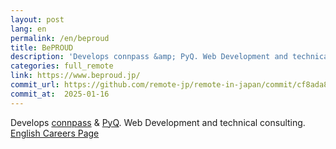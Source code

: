 ```yaml
---
layout: post
lang: en
permalink: /en/beproud
title: BePROUD
description: 'Develops connpass &amp; PyQ. Web Development and technical consulting. English Careers Page'
categories: full_remote
link: https://www.beproud.jp/
commit_url: https://github.com/remote-jp/remote-in-japan/commit/cf8ada8eae0f29603e476cd235d4527e9ea268e4
commit_at:  2025-01-16
---
```


<p>Develops <a href="https://connpass.com">connpass</a> & <a href="https://pyq.jp">PyQ</a>. Web Development and technical consulting. <a href="https://www.beproud.jp/careers/en/">English Careers Page</a></p>
